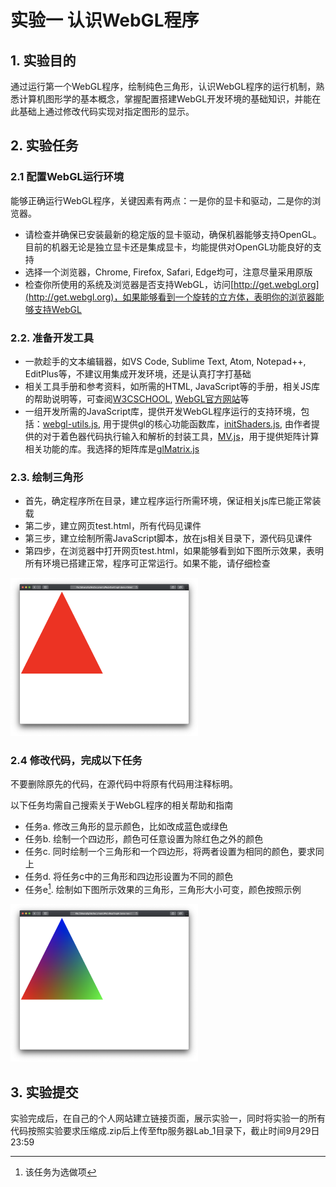 # 实验一 认识WebGL程序

## 1. 实验目的
通过运行第一个WebGL程序，绘制纯色三角形，认识WebGL程序的运行机制，熟悉计算机图形学的基本概念，掌握配置搭建WebGL开发环境的基础知识，并能在此基础上通过修改代码实现对指定图形的显示。

## 2. 实验任务
### 2.1 配置WebGL运行环境

能够正确运行WebGL程序，关键因素有两点：一是你的显卡和驱动，二是你的浏览器。

  * 请检查并确保已安装最新的稳定版的显卡驱动，确保机器能够支持OpenGL。目前的机器无论是独立显卡还是集成显卡，均能提供对OpenGL功能良好的支持
  * 选择一个浏览器，Chrome, Firefox, Safari, Edge均可，注意尽量采用原版
  * 检查你所使用的系统及浏览器是否支持WebGL，访问[http://get.webgl.org](http://get.webgl.org)，如果能够看到一个旋转的立方体，表明你的浏览器能够支持WebGL


### 2.2. 准备开发工具

* 一款趁手的文本编辑器，如VS Code, Sublime Text, Atom, Notepad++, EditPlus等，不建议用集成开发环境，还是认真打字打基础
* 相关工具手册和参考资料，如所需的HTML, JavaScript等的手册，相关JS库的帮助说明等，可查阅[W3CSCHOOL](https://www.w3schools.com/), [WebGL官方网站](https://www.khronos.org/webgl)等
* 一组开发所需的JavaScript库，提供开发WebGL程序运行的支持环境，包括：[webgl-utils.js](https://github.com/KhronosGroup/WebGL/blob/master/sdk/demos/common/webgl-utils.js), 用于提供gl的核心功能函数库，[initShaders.js](https://www.cs.unm.edu/~angel/WebGL/6E/Common/initShaders.js), 由作者提供的对于着色器代码执行输入和解析的封装工具，[MV.js](https://www.cs.unm.edu/~angel/BOOK/INTERACTIVE_COMPUTER_GRAPHICS/SEVENTH_EDITION/CODE/Common/MV.js)，用于提供矩阵计算相关功能的库。我选择的矩阵库是[glMatrix.js](https://www.glmatrix.net)

### 2.3. 绘制三角形
* 首先，确定程序所在目录，建立程序运行所需环境，保证相关js库已能正常装载
* 第二步，建立网页test.html，所有代码见课件
* 第三步，建立绘制所需JavaScript脚本，放在js相关目录下，源代码见课件
* 第四步，在浏览器中打开网页test.html，如果能够看到如下图所示效果，表明所有环境已搭建正常，程序可正常运行。如果不能，请仔细检查
  

<img src="../images/ch01-firstdemo.png" width="300"/>

### 2.4 修改代码，完成以下任务

不要删除原先的代码，在源代码中将原有代码用注释标明。

以下任务均需自己搜索关于WebGL程序的相关帮助和指南

* 任务a. 修改三角形的显示颜色，比如改成蓝色或绿色
* 任务b. 绘制一个四边形，颜色可任意设置为除红色之外的颜色
* 任务c. 同时绘制一个三角形和一个四边形，将两者设置为相同的颜色，要求同上
* 任务d. 将任务c中的三角形和四边形设置为不同的颜色
* 任务e[^1]. 绘制如下图所示效果的三角形，三角形大小可变，颜色按照示例
  
[^1]: 该任务为选做项

<img src="../images/ch01-firstdemov2.png" width="300"/>


## 3. 实验提交

实验完成后，在自己的个人网站建立链接页面，展示实验一，同时将实验一的所有代码按照实验要求压缩成.zip后上传至ftp服务器Lab_1目录下，截止时间9月29日23:59